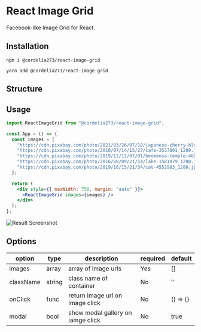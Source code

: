 # React Image Grid

Facebook-like Image Grid for React.

## Installation

`npm i @cordelia273/react-image-grid`

`yarn add @cordelia273/react-image-grid`

## Structure

## Usage

```jsx
import ReactImageGrid from "@cordelia273/react-image-grid";

const App = () => {
  const images = [
    "https://cdn.pixabay.com/photo/2021/03/26/07/18/japanese-cherry-blossoms-6125088_1280.jpg",
    "https://cdn.pixabay.com/photo/2018/07/14/15/27/cafe-3537801_1280.jpg",
    "https://cdn.pixabay.com/photo/2019/12/12/07/01/beomeosa-temple-4689959_1280.jpg",
    "https://cdn.pixabay.com/photo/2016/08/09/21/54/lake-1581879_1280.jpg",
    "https://cdn.pixabay.com/photo/2019/10/15/21/34/cat-4552983_1280.jpg",
  ];

  return (
    <div style={{ maxWidth: 750, margin: "auto" }}>
      <ReactImageGrid images={images} />
    </div>
  );
};
```

![Result Screenshot](./screenshot.png)

## Options

| option    | type   | description                       | required | default  |
| --------- | ------ | --------------------------------- | -------- | -------- |
| images    | array  | array of image urls               | Yes      | []       |
| className | string | class name of container           | No       | ''       |
| onClick   | func   | return image url on image click   | No       | () => {} |
| modal     | bool   | show modal gallery on iamge click | No       | true     |
